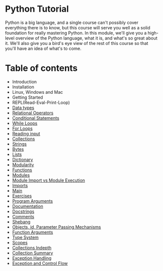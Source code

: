 # Python Tutorial
Python is a big language, and a single course can't possibly cover everything there is to know, but this course will serve you well as a solid foundation for really mastering Python. In this module, we'll give you a high-level overview of the Python language, what it is, and what's so great about it. We'll also give you a bird's eye view of the rest of this course so that you'll have an idea of what's to come.
# Table of contents
- Introduction
 -  Installation
   - Linux, Windows and Mac
- Getting Started
 - REPL(Read-Eval-Print-Loop)
 - [Data types](DataTypes.html)
 - [Relational Operators](RelationalOperators.html)
 - [Conditional Statements](ConditionalStatements.html)
 - [While Loops](WhileLoops.html)
 - [For Loops](ForLoops.html)
 - [Reading input](Input.html)
- [Collections](Collections.html)
 - [Strings](Strings.html)
 - [Bytes](Bytes.html)
 - [Lists](Lists.html)
 - [Dictionary](Dict.html)
- [Modularity](Modularity.html)
 - [Functions](Functions.html)
 - [Modules](Modules.html)
 - [Module Import vs Module Execution](DifferenceBetweenModuleImportandModuleExecution.html)
 - [Imports](Imports.html)
 - [Main](Main.html)
 - [Exercises](ModularityExercises.html)
- [Program Arguments](ProgramArguments.html)
- [Documentation](Documentation.html)
 - [Docstrings](Docstrings.html)
 - [Comments](Comments.html)
- [Shebang](Shebang.html)
- [Objects, id, Parameter Passing Mechanisms](Objects.html)
 - [Function Arguments](FunctionArgs.html)
 - [Type System](TypeSystem.html)
 - [Scopes](Scopes.html)
- [Collections Indepth](Collections-indepth.html)
- [Collection Summary](CollectionsSummary.html)
- [Exception Handling](ExceptionHandlingIntro.html)
 - [Exception and Control Flow](ExceptionControlFlow.html)
